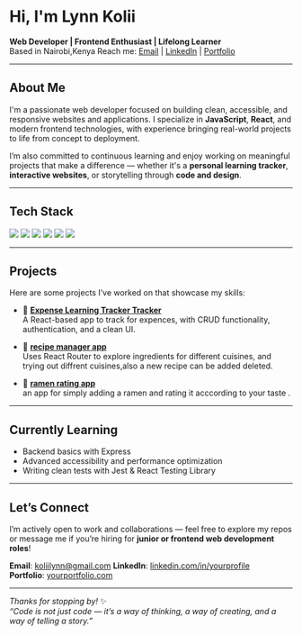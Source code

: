 
#  Hi, I'm Lynn Kolii

 **Web Developer | Frontend Enthusiast | Lifelong Learner**  
 Based in Nairobi,Kenya
Reach me: [Email](koliilynn@gmail.com) | [LinkedIn](https://linkedin.com/in/yourprofile) | [Portfolio](https://github.com/ly441/portifolio)

---

##  About Me

I'm a passionate web developer focused on building clean, accessible, and responsive websites and applications. I specialize in **JavaScript**, **React**, and modern frontend technologies, with experience bringing real-world projects to life from concept to deployment.

I’m also committed to continuous learning and enjoy working on meaningful projects that make a difference — whether it's a **personal learning tracker**, **interactive websites**, or storytelling through **code and design**.

---

## Tech Stack

<div align="left">
  <img src="https://img.shields.io/badge/HTML5-E34F26?style=for-the-badge&logo=html5&logoColor=white" />
  <img src="https://img.shields.io/badge/CSS3-1572B6?style=for-the-badge&logo=css3&logoColor=white" />
  <img src="https://img.shields.io/badge/JavaScript-F7DF1E?style=for-the-badge&logo=javascript&logoColor=black" />
  <img src="https://img.shields.io/badge/React-20232A?style=for-the-badge&logo=react&logoColor=61DAFB" />
  <img src="https://img.shields.io/badge/Node.js-339933?style=for-the-badge&logo=nodedotjs&logoColor=white" />
  <img src="https://img.shields.io/badge/Git-F05032?style=for-the-badge&logo=git&logoColor=white" />
</div>

---

## Projects

Here are some projects I’ve worked on that showcase my skills:

- 🔹 [**Expense Learning Tracker Tracker**](https://github.com/ly441/expense-tracker)  
  A React-based app to track for expences, with CRUD functionality, authentication, and a clean UI.

- 🔹 [**recipe manager app**](https://github.com/ly441/recipe-manager-app)  
  Uses React Router to explore ingredients for different cuisines, and trying out diffrent cuisines,also a new recipe can be added deleted.

- 🔹 [**ramen rating app**](https://github.com/ly441/ramen-rating-app)  
  an app for simply adding a ramen and rating it acccording to your taste .

---

## Currently Learning

- Backend basics with Express 
- Advanced accessibility and performance optimization
- Writing clean tests with Jest & React Testing Library

---

##  Let’s Connect

I’m actively open to work and collaborations — feel free to explore my repos or message me if you’re hiring for **junior or frontend web development roles**!

 **Email**: koliilynn@gmail.com
 **LinkedIn**: [linkedin.com/in/yourprofile](https://linkedin.com/in/yourprofile)  
 **Portfolio**: [yourportfolio.com](https://github.com/ly441/portifolio)

---

_Thanks for stopping by!_ ✨  
*“Code is not just code — it’s a way of thinking, a way of creating, and a way of telling a story.”*

